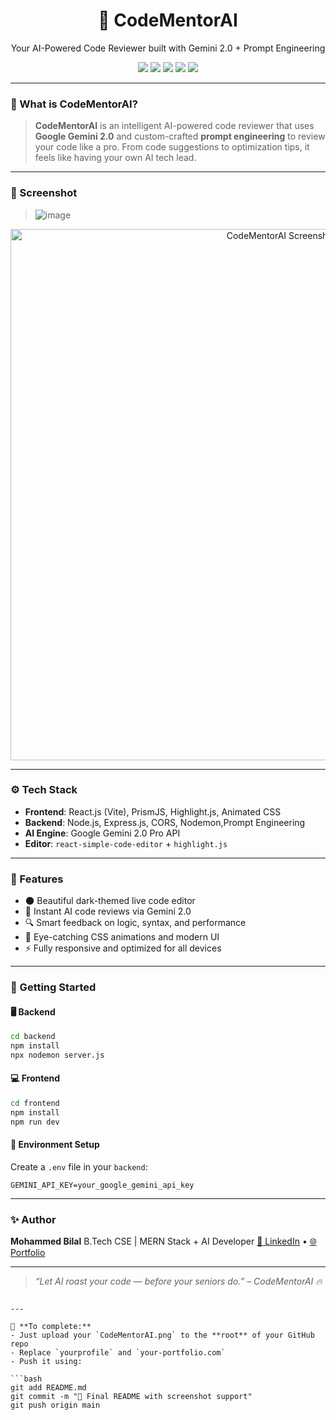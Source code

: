 <h1 align="center">🚀 CodeMentorAI</h1>
<p align="center">Your AI-Powered Code Reviewer built with Gemini 2.0 + Prompt Engineering</p>

<p align="center">
  <img src="https://img.shields.io/badge/Gemini%202.0-AI%20Model-brightgreen" />
  <img src="https://img.shields.io/badge/MERN-Full%20Stack-blue" />
  <img src="https://img.shields.io/badge/Vite-Frontend-ff69b4" />
  <img src="https://img.shields.io/badge/Nodemon-Backend-yellow" />
  <img src="https://img.shields.io/badge/Prompt%20Engineering-Smart-orange" />
</p>

---

### 🧠 What is CodeMentorAI?

> **CodeMentorAI** is an intelligent AI-powered code reviewer that uses **Google Gemini 2.0** and custom-crafted **prompt engineering** to review your code like a pro. From code suggestions to optimization tips, it feels like having your own AI tech lead.

---

### 🌟 Screenshot

>![image](https://github.com/user-attachments/assets/5b8591c7-1f6b-4250-8cf8-a00b59278a63)


<p align="center">
  <img src="CodeMentorAI.png" alt="CodeMentorAI Screenshot" width="850" />
</p>

---

### ⚙️ Tech Stack

- **Frontend**: React.js (Vite), PrismJS, Highlight.js, Animated CSS
- **Backend**: Node.js, Express.js, CORS, Nodemon,Prompt Engineering 
- **AI Engine**: Google Gemini 2.0 Pro API
- **Editor**: `react-simple-code-editor` + `highlight.js`

---

### 🚀 Features

- 🌑 Beautiful dark-themed live code editor
- 🤖 Instant AI code reviews via Gemini 2.0
- 🔍 Smart feedback on logic, syntax, and performance
- 🎨 Eye-catching CSS animations and modern UI
- ⚡ Fully responsive and optimized for all devices

---

### 🔧 Getting Started

#### 🖥 Backend

```bash
cd backend
npm install
npx nodemon server.js
````

#### 💻 Frontend

```bash
cd frontend
npm install
npm run dev
```

#### 🔐 Environment Setup

Create a `.env` file in your `backend`:

```
GEMINI_API_KEY=your_google_gemini_api_key
```

---

### ✨ Author

**Mohammed Bilal**
B.Tech CSE | MERN Stack + AI Developer
[🔗 LinkedIn](https://linkedin.com/in/mohammed-bilal-23678328a/) • [🌐 Portfolio](https://mohammedbilal.vercel.app/)

---

> *“Let AI roast your code — before your seniors do.” – CodeMentorAI 🔥*

````

---

📌 **To complete:**
- Just upload your `CodeMentorAI.png` to the **root** of your GitHub repo
- Replace `yourprofile` and `your-portfolio.com`
- Push it using:

```bash
git add README.md
git commit -m "📝 Final README with screenshot support"
git push origin main
